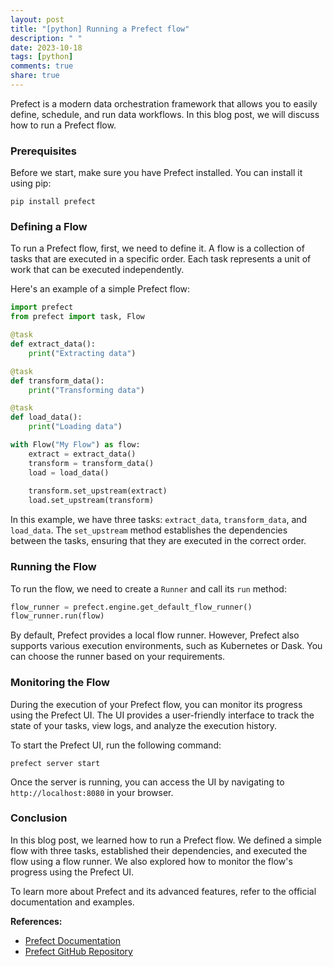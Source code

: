 ```yaml
---
layout: post
title: "[python] Running a Prefect flow"
description: " "
date: 2023-10-18
tags: [python]
comments: true
share: true
---
```


Prefect is a modern data orchestration framework that allows you to easily define, schedule, and run data workflows. In this blog post, we will discuss how to run a Prefect flow.

### Prerequisites

Before we start, make sure you have Prefect installed. You can install it using pip:

```
pip install prefect
```

### Defining a Flow

To run a Prefect flow, first, we need to define it. A flow is a collection of tasks that are executed in a specific order. Each task represents a unit of work that can be executed independently.

Here's an example of a simple Prefect flow:

```python
import prefect
from prefect import task, Flow

@task
def extract_data():
    print("Extracting data")

@task
def transform_data():
    print("Transforming data")

@task
def load_data():
    print("Loading data")

with Flow("My Flow") as flow:
    extract = extract_data()
    transform = transform_data()
    load = load_data()
    
    transform.set_upstream(extract)
    load.set_upstream(transform)
```

In this example, we have three tasks: `extract_data`, `transform_data`, and `load_data`. The `set_upstream` method establishes the dependencies between the tasks, ensuring that they are executed in the correct order.

### Running the Flow

To run the flow, we need to create a `Runner` and call its `run` method:

```python
flow_runner = prefect.engine.get_default_flow_runner()
flow_runner.run(flow)
```

By default, Prefect provides a local flow runner. However, Prefect also supports various execution environments, such as Kubernetes or Dask. You can choose the runner based on your requirements.

### Monitoring the Flow

During the execution of your Prefect flow, you can monitor its progress using the Prefect UI. The UI provides a user-friendly interface to track the state of your tasks, view logs, and analyze the execution history.

To start the Prefect UI, run the following command:

```
prefect server start
```

Once the server is running, you can access the UI by navigating to `http://localhost:8080` in your browser.

### Conclusion

In this blog post, we learned how to run a Prefect flow. We defined a simple flow with three tasks, established their dependencies, and executed the flow using a flow runner. We also explored how to monitor the flow's progress using the Prefect UI.

To learn more about Prefect and its advanced features, refer to the official documentation and examples.

**References:**
- [Prefect Documentation](https://docs.prefect.io/)
- [Prefect GitHub Repository](https://github.com/PrefectHQ/prefect)